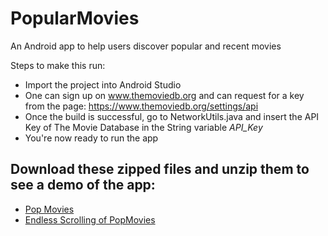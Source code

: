 # PopularMovies
An Android app to help users discover popular and recent movies

Steps to make this run:
  + Import the project into Android Studio
  + One can sign up on www.themoviedb.org and can request for a key from the page: https://www.themoviedb.org/settings/api
  + Once the build is successful, go to NetworkUtils.java and insert the API Key of The Movie Database in the String variable _API_Key_
  + You're now ready to run the app
  

## Download these zipped files and unzip them to see a demo of the app:
+ [Pop Movies](https://github.com/madhurimamalla/PopularMovies/files/2347944/popMovies.mp4.zip)
+ [Endless Scrolling of PopMovies](https://github.com/madhurimamalla/PopularMovies/files/2347945/EndlessScrolling.mp4.zip)
